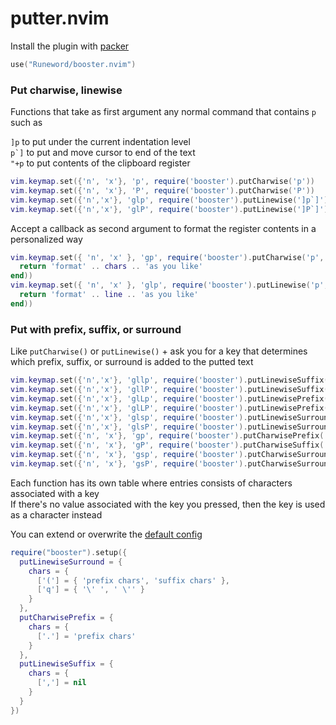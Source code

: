 # putter.nvim
Install the plugin with [packer](https://github.com/wbthomason/packer.nvim)
```lua
use("Runeword/booster.nvim")
```
### Put charwise, linewise

Functions that take as first argument any normal command that contains `p` such as

`]p` to put under the current indentation level  
``p`]`` to put and move cursor to end of the text  
`"+p` to put contents of the clipboard register

```lua
vim.keymap.set({'n', 'x'}, 'p', require('booster').putCharwise('p'))
vim.keymap.set({'n', 'x'}, 'P', require('booster').putCharwise('P'))
vim.keymap.set({'n','x'}, 'glp', require('booster').putLinewise(']p`]'))
vim.keymap.set({'n','x'}, 'glP', require('booster').putLinewise(']P`]'))
```

Accept a callback as second argument to format the register contents in a personalized way
```lua
vim.keymap.set({ 'n', 'x' }, 'gp', require('booster').putCharwise('p', function(chars)
  return 'format' .. chars .. 'as you like'
end))
vim.keymap.set({ 'n', 'x' }, 'glp', require('booster').putLinewise('p', function(line)
  return 'format' .. line .. 'as you like'
end))
```

### Put with prefix, suffix, or surround

Like `putCharwise()` or `putLinewise()` + ask you for a key that determines which prefix, suffix, or surround is added to the putted text
```lua
vim.keymap.set({'n','x'}, 'gllp', require('booster').putLinewiseSuffix(']p`]'))
vim.keymap.set({'n','x'}, 'gllP', require('booster').putLinewiseSuffix(']P`]'))
vim.keymap.set({'n','x'}, 'glLp', require('booster').putLinewisePrefix(']p`]'))
vim.keymap.set({'n','x'}, 'glLP', require('booster').putLinewisePrefix(']P`]'))
vim.keymap.set({'n','x'}, 'glsp', require('booster').putLinewiseSurround(']p`]'))
vim.keymap.set({'n','x'}, 'glsP', require('booster').putLinewiseSurround(']P`]'))
vim.keymap.set({'n', 'x'}, 'gp', require('booster').putCharwisePrefix('p'))
vim.keymap.set({'n', 'x'}, 'gP', require('booster').putCharwiseSuffix('P'))
vim.keymap.set({'n', 'x'}, 'gsp', require('booster').putCharwiseSurround('p'))
vim.keymap.set({'n', 'x'}, 'gsP', require('booster').putCharwiseSurround('P'))
```
Each function has its own table where entries consists of characters associated with a key  
If there's no value associated with the key you pressed, then the key is used as a character instead  

You can extend or overwrite the [default config](https://github.com/Runeword/booster.nvim/blob/main/lua/booster/opts.lua)  

```lua
require("booster").setup({
  putLinewiseSurround = {
    chars = {
      ['('] = { 'prefix chars', 'suffix chars' },
      ['q'] = { '\' ', ' \'' }
    }
  },
  putCharwisePrefix = {
    chars = {
      ['.'] = 'prefix chars'
    }
  },
  putLinewiseSuffix = {
    chars = {
      [','] = nil
    }
  }
})
```

